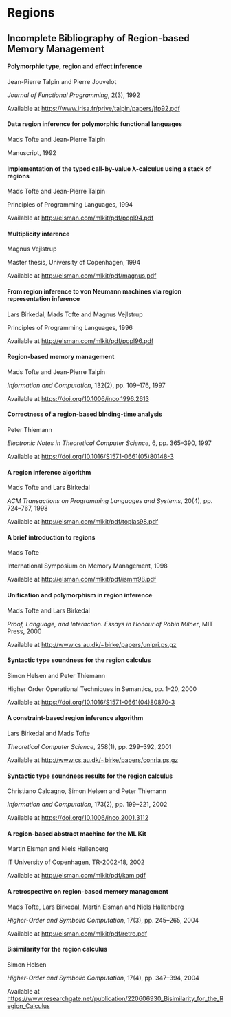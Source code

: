 # Regions

## Incomplete Bibliography of Region-based Memory Management

<div><h4>Polymorphic type, region and effect inference</h4><p>Jean-Pierre Talpin and Pierre Jouvelot</p><p><i>Journal of Functional Programming</i>, 2(3), 1992</p><p>Available at <a href="https://www.irisa.fr/prive/talpin/papers/jfp92.pdf">https://www.irisa.fr/prive/talpin/papers/jfp92.pdf</a></p></div>
<div><h4>Data region inference for polymorphic functional languages</h4><p>Mads Tofte and Jean-Pierre Talpin</p><p>Manuscript, 1992</p></div>
<div><h4>Implementation of the typed call-by-value λ-calculus using a stack of regions</h4><p>Mads Tofte and Jean-Pierre Talpin</p><p>Principles of Programming Languages, 1994</p><p>Available at <a href="http://elsman.com/mlkit/pdf/popl94.pdf">http://elsman.com/mlkit/pdf/popl94.pdf</a></p></div>
<div><h4>Multiplicity inference</h4><p>Magnus Vejlstrup</p><p>Master thesis, University of Copenhagen, 1994</p><p>Available at <a href="http://elsman.com/mlkit/pdf/magnus.pdf">http://elsman.com/mlkit/pdf/magnus.pdf</a></p></div>
<div><h4>From region inference to von Neumann machines via region representation inference</h4><p>Lars Birkedal, Mads Tofte and Magnus Vejlstrup</p><p>Principles of Programming Languages, 1996</p><p>Available at <a href="http://elsman.com/mlkit/pdf/popl96.pdf">http://elsman.com/mlkit/pdf/popl96.pdf</a></p></div>
<div><h4>Region-based memory management</h4><p>Mads Tofte and Jean-Pierre Talpin</p><p><i>Information and Computation</i>, 132(2), pp. 109–176, 1997</p><p>Available at <a href="https://doi.org/10.1006/inco.1996.2613">https://doi.org/10.1006/inco.1996.2613</a></p></div>
<div><h4>Correctness of a region-based binding-time analysis</h4><p>Peter Thiemann</p><p><i>Electronic Notes in Theoretical Computer Science</i>, 6, pp. 365–390, 1997</p><p>Available at <a href="https://doi.org/10.1016/S1571-0661(05)80148-3">https://doi.org/10.1016/S1571-0661(05)80148-3</a></p></div>
<div><h4>A region inference algorithm</h4><p>Mads Tofte and Lars Birkedal</p><p><i>ACM Transactions on Programming Languages and Systems</i>, 20(4), pp. 724–767, 1998</p><p>Available at <a href="http://elsman.com/mlkit/pdf/toplas98.pdf">http://elsman.com/mlkit/pdf/toplas98.pdf</a></p></div>
<div><h4>A brief introduction to regions</h4><p>Mads Tofte</p><p>International Symposium on Memory Management, 1998</p><p>Available at <a href="http://elsman.com/mlkit/pdf/ismm98.pdf">http://elsman.com/mlkit/pdf/ismm98.pdf</a></p></div>
<div><h4>Unification and polymorphism in region inference</h4><p>Mads Tofte and Lars Birkedal</p><p><i>Proof, Language, and Interaction. Essays in Honour of Robin Milner</i>, MIT Press, 2000</p><p>Available at <a href="http://www.cs.au.dk/~birke/papers/unipri.ps.gz">http://www.cs.au.dk/~birke/papers/unipri.ps.gz</a></p></div>
<div><h4>Syntactic type soundness for the region calculus</h4><p>Simon Helsen and Peter Thiemann</p><p>Higher Order Operational Techniques in Semantics, pp. 1–20, 2000</p><p>Available at <a href="https://doi.org/10.1016/S1571-0661(04)80870-3">https://doi.org/10.1016/S1571-0661(04)80870-3</a></p></div>
<div><h4>A constraint-based region inference algorithm</h4><p>Lars Birkedal and Mads Tofte</p><p><i>Theoretical Computer Science</i>, 258(1), pp. 299–392, 2001</p><p>Available at <a href="http://www.cs.au.dk/~birke/papers/conria.ps.gz">http://www.cs.au.dk/~birke/papers/conria.ps.gz</a></p></div>
<div><h4>Syntactic type soundness results for the region calculus</h4><p>Christiano Calcagno, Simon Helsen and Peter Thiemann</p><p><i>Information and Computation</i>, 173(2), pp. 199–221, 2002</p><p>Available at <a href="https://doi.org/10.1006/inco.2001.3112">https://doi.org/10.1006/inco.2001.3112</a></p></div>
<div><h4>A region-based abstract machine for the ML Kit</h4><p>Martin Elsman and Niels Hallenberg</p><p>IT University of Copenhagen, TR-2002-18, 2002</p><p>Available at <a href="http://elsman.com/mlkit/pdf/kam.pdf">http://elsman.com/mlkit/pdf/kam.pdf</a></p></div>
<div><h4>A retrospective on region-based memory management</h4><p>Mads Tofte, Lars Birkedal, Martin Elsman and Niels Hallenberg</p><p><i>Higher-Order and Symbolic Computation</i>, 17(3), pp. 245–265, 2004</p><p>Available at <a href="http://elsman.com/mlkit/pdf/retro.pdf">http://elsman.com/mlkit/pdf/retro.pdf</a></p></div>
<div><h4>Bisimilarity for the region calculus</h4><p>Simon Helsen</p><p><i>Higher-Order and Symbolic Computation</i>, 17(4), pp. 347–394, 2004</p><p>Available at <a href="https://www.researchgate.net/publication/220606930_Bisimilarity_for_the_Region_Calculus">https://www.researchgate.net/publication/220606930_Bisimilarity_for_the_Region_Calculus</a></p></div>